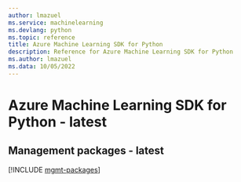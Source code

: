 ```yaml
---
author: lmazuel
ms.service: machinelearning
ms.devlang: python
ms.topic: reference
title: Azure Machine Learning SDK for Python
description: Reference for Azure Machine Learning SDK for Python
ms.author: lmazuel
ms.data: 10/05/2022
---
```

# Azure Machine Learning SDK for Python - latest

## Management packages - latest
[!INCLUDE [mgmt-packages](machine-learning-mgmt-index.md)]